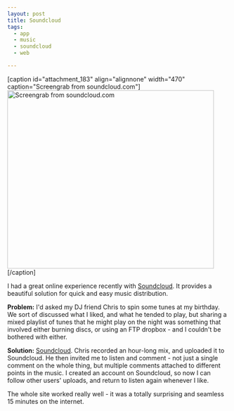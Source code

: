 ```yaml
---
layout: post
title: Soundcloud
tags:
  - app
  - music
  - soundcloud
  - web

---
```


[caption id="attachment_183" align="alignnone" width="470" caption="Screengrab from soundcloud.com"]<img class="size-full wp-image-183" title="soundcloud_grab" src="http://www.strangerpixel.com/blog/wp-content/uploads/2009/02/soundcloud_grab.jpg" alt="Screengrab from soundcloud.com" width="470" height="406" />[/caption]

I had a great online experience recently with <a href="http://soundcloud.com/">Soundcloud</a>. It provides a beautiful solution for quick and easy music distribution.

<strong>Problem:</strong> I'd asked my DJ friend Chris to spin some tunes at my birthday. We sort of discussed what I liked, and what he tended to play, but sharing a mixed playlist of tunes that he might play on the night was something that involved either burning discs, or using an FTP dropbox - and I couldn't be bothered with either.

<strong>Solution:</strong> <a href="http://soundcloud.com/tour">Soundcloud</a>. Chris recorded an hour-long mix, and uploaded it to Soundcloud. He then invited me to listen and comment - not just a single comment on the whole thing, but multiple comments attached to different points in the music. I created an account on Soundcloud, so now I can follow other users' uploads, and return to listen again whenever I like.

The whole site worked really well - it was a totally surprising and seamless 15 minutes on the internet.
